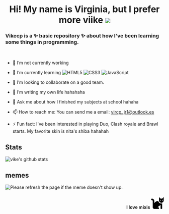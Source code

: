 <h1 align="center" >
  Hi! My name is Virginia, but I prefer more viike <img src="https://media.giphy.com/media/hvRJCLFzcasrR4ia7z/giphy.gif" width="25px">
</h1>

<div align="left">
  <h3> Vikecp is a ✨ basic repository ✨ about how I've been learning some things in programming.</h3>
<br>
  
- 🔭 I’m not currently working
- 🌱 I’m currently learning ![HTML5](https://img.shields.io/badge/-HTML5-%23E44D27?style=flat-square&logo=html5&logoColor=ffffff)
![CSS3](https://img.shields.io/badge/-CSS3-%231572B6?style=flat-square&logo=css3)
![JavaScript](https://img.shields.io/badge/-JavaScript-%23F7DF1C?style=flat-square&logo=javascript&logoColor=000000&labelColor=%23F7DF1C&color=%23FFCE5A)
  
- 👯 I’m looking to collaborate on a good team.
- 🤔 I’m writing my own life hahahaha
- 💬 Ask me about how I finished my subjects at school hahaha
- 📫 How to reach me: You can send me a email: vircp_jr1@outlook.es
- ⚡ Fun fact: I've been interested in playing Duo, Clash royale and Brawl starts. My favorite skin is nita's shiba hahahah 

</div>

## Stats
![vike's github stats](https://github-readme-stats.vercel.app/api?username=vikecp&show_icons=true&theme=dracula)

## memes
<img src='https://random-memer.herokuapp.com/' title="Meme" alt="Please refresh the page if the meme doesn't show up." width="400px">



<h4 align="right"> I love mixis <img src="https://github.com/vikecp/vikecp/blob/main/img/cat-solid.svg" width="40px"> </h4> 




